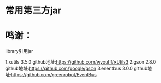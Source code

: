 # 常用第三方jar

# 鸣谢：
  library引用jar

  1.xutils    3.5.0   github地址:https://github.com/wyouflf/xUtils3
  2.gson      2.8.0   github地址:https://github.com/google/gson
  3.enentbus  3.0.0   github地址:https://github.com/greenrobot/EventBus

